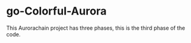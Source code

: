 # go-Colorful-Aurora
This Aurorachain project has three phases, this is the third phase of the code.
